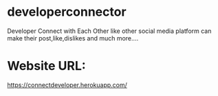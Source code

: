 # developerconnector
Developer Connect with Each Other like other social media platform can make their post,like,dislikes and much more....
# Website URL:
https://connectdeveloper.herokuapp.com/
